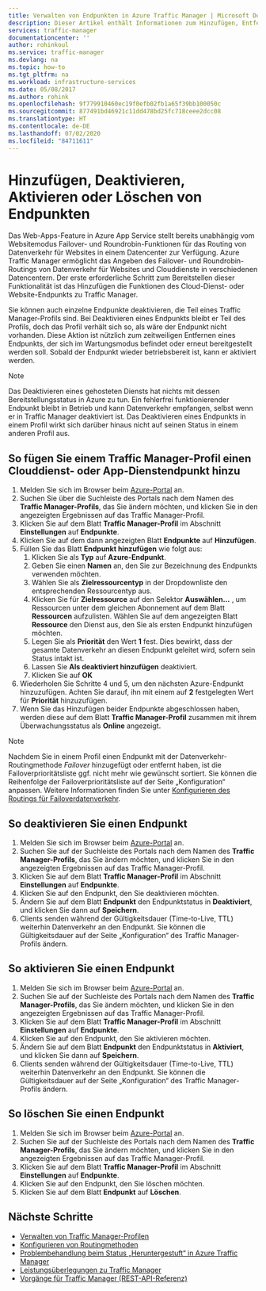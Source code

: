 ```yaml
---
title: Verwalten von Endpunkten in Azure Traffic Manager | Microsoft Docs
description: Dieser Artikel enthält Informationen zum Hinzufügen, Entfernen, Aktivieren und Deaktivieren von Endpunkten in Azure Traffic Manager.
services: traffic-manager
documentationcenter: ''
author: rohinkoul
ms.service: traffic-manager
ms.devlang: na
ms.topic: how-to
ms.tgt_pltfrm: na
ms.workload: infrastructure-services
ms.date: 05/08/2017
ms.author: rohink
ms.openlocfilehash: 9f779910460ec19f0efb02fb1a65f39bb100050c
ms.sourcegitcommit: 877491bd46921c11dd478bd25fc718ceee2dcc08
ms.translationtype: HT
ms.contentlocale: de-DE
ms.lasthandoff: 07/02/2020
ms.locfileid: "84711611"
---
```

# <a name="add-disable-enable-or-delete-endpoints"></a>Hinzufügen, Deaktivieren, Aktivieren oder Löschen von Endpunkten

Das Web-Apps-Feature in Azure App Service stellt bereits unabhängig vom Websitemodus Failover- und Roundrobin-Funktionen für das Routing von Datenverkehr für Websites in einem Datencenter zur Verfügung. Azure Traffic Manager ermöglicht das Angeben des Failover- und Roundrobin-Routings von Datenverkehr für Websites und Clouddienste in verschiedenen Datencentern. Der erste erforderliche Schritt zum Bereitstellen dieser Funktionalität ist das Hinzufügen die Funktionen des Cloud-Dienst- oder Website-Endpunkts zu Traffic Manager.

Sie können auch einzelne Endpunkte deaktivieren, die Teil eines Traffic Manager-Profils sind. Bei Deaktivieren eines Endpunkts bleibt er Teil des Profils, doch das Profil verhält sich so, als wäre der Endpunkt nicht vorhanden. Diese Aktion ist nützlich zum zeitweiligen Entfernen eines Endpunkts, der sich im Wartungsmodus befindet oder erneut bereitgestellt werden soll. Sobald der Endpunkt wieder betriebsbereit ist, kann er aktiviert werden.

> [!NOTE]
> Das Deaktivieren eines gehosteten Diensts hat nichts mit dessen Bereitstellungsstatus in Azure zu tun. Ein fehlerfrei funktionierender Endpunkt bleibt in Betrieb und kann Datenverkehr empfangen, selbst wenn er in Traffic Manager deaktiviert ist. Das Deaktivieren eines Endpunkts in einem Profil wirkt sich darüber hinaus nicht auf seinen Status in einem anderen Profil aus.

## <a name="to-add-a-cloud-service-or-an-app-service-endpoint-to-a-traffic-manager-profile"></a>So fügen Sie einem Traffic Manager-Profil einen Clouddienst- oder App-Dienstendpunkt hinzu

1. Melden Sie sich im Browser beim [Azure-Portal](https://portal.azure.com) an.
2. Suchen Sie über die Suchleiste des Portals nach dem Namen des **Traffic Manager-Profils**, das Sie ändern möchten, und klicken Sie in den angezeigten Ergebnissen auf das Traffic Manager-Profil.
3. Klicken Sie auf dem Blatt **Traffic Manager-Profil** im Abschnitt **Einstellungen** auf **Endpunkte**.
4. Klicken Sie auf dem dann angezeigten Blatt **Endpunkte** auf **Hinzufügen**.
5. Füllen Sie das Blatt **Endpunkt hinzufügen** wie folgt aus:
    1. Klicken Sie als **Typ** auf **Azure-Endpunkt**.
    2. Geben Sie einen **Namen** an, den Sie zur Bezeichnung des Endpunkts verwenden möchten.
    3. Wählen Sie als **Zielressourcentyp** in der Dropdownliste den entsprechenden Ressourcentyp aus.
    4. Klicken Sie für **Zielressource** auf den Selektor **Auswählen...** , um Ressourcen unter dem gleichen Abonnement auf dem Blatt **Ressourcen** aufzulisten. Wählen Sie auf dem angezeigten Blatt **Ressource** den Dienst aus, den Sie als ersten Endpunkt hinzufügen möchten.
    5. Legen Sie als **Priorität** den Wert **1** fest. Dies bewirkt, dass der gesamte Datenverkehr an diesen Endpunkt geleitet wird, sofern sein Status intakt ist.
    6. Lassen Sie **Als deaktiviert hinzufügen** deaktiviert.
    7. Klicken Sie auf **OK**
6.  Wiederholen Sie Schritte 4 und 5, um den nächsten Azure-Endpunkt hinzuzufügen. Achten Sie darauf, ihn mit einem auf **2** festgelegten Wert für **Priorität** hinzuzufügen.
7.  Wenn Sie das Hinzufügen beider Endpunkte abgeschlossen haben, werden diese auf dem Blatt **Traffic Manager-Profil** zusammen mit ihrem Überwachungsstatus als **Online** angezeigt.

> [!NOTE]
> Nachdem Sie in einem Profil einen Endpunkt mit der Datenverkehr-Routingmethode *Failover* hinzugefügt oder entfernt haben, ist die Failoverprioritätsliste ggf. nicht mehr wie gewünscht sortiert. Sie können die Reihenfolge der Failoverprioritätsliste auf der Seite „Konfiguration“ anpassen. Weitere Informationen finden Sie unter [Konfigurieren des Routings für Failoverdatenverkehr](traffic-manager-configure-failover-routing-method.md).

## <a name="to-disable-an-endpoint"></a>So deaktivieren Sie einen Endpunkt

1. Melden Sie sich im Browser beim [Azure-Portal](https://portal.azure.com) an.
2. Suchen Sie auf der Suchleiste des Portals nach dem Namen des **Traffic Manager-Profils**, das Sie ändern möchten, und klicken Sie in den angezeigten Ergebnissen auf das Traffic Manager-Profil.
3. Klicken Sie auf dem Blatt **Traffic Manager-Profil** im Abschnitt **Einstellungen** auf **Endpunkte**. 
4. Klicken Sie auf den Endpunkt, den Sie deaktivieren möchten.
5. Ändern Sie auf dem Blatt **Endpunkt** den Endpunktstatus in **Deaktiviert**, und klicken Sie dann auf **Speichern**.
6. Clients senden während der Gültigkeitsdauer (Time-to-Live, TTL) weiterhin Datenverkehr an den Endpunkt. Sie können die Gültigkeitsdauer auf der Seite „Konfiguration“ des Traffic Manager-Profils ändern.

## <a name="to-enable-an-endpoint"></a>So aktivieren Sie einen Endpunkt

1. Melden Sie sich im Browser beim [Azure-Portal](https://portal.azure.com) an.
2. Suchen Sie auf der Suchleiste des Portals nach dem Namen des **Traffic Manager-Profils**, das Sie ändern möchten, und klicken Sie in den angezeigten Ergebnissen auf das Traffic Manager-Profil.
3. Klicken Sie auf dem Blatt **Traffic Manager-Profil** im Abschnitt **Einstellungen** auf **Endpunkte**. 
4. Klicken Sie auf den Endpunkt, den Sie aktivieren möchten.
5. Ändern Sie auf dem Blatt **Endpunkt** den Endpunktstatus in **Aktiviert**, und klicken Sie dann auf **Speichern**.
6. Clients senden während der Gültigkeitsdauer (Time-to-Live, TTL) weiterhin Datenverkehr an den Endpunkt. Sie können die Gültigkeitsdauer auf der Seite „Konfiguration“ des Traffic Manager-Profils ändern.

## <a name="to-delete-an-endpoint"></a>So löschen Sie einen Endpunkt

1. Melden Sie sich im Browser beim [Azure-Portal](https://portal.azure.com) an.
2. Suchen Sie auf der Suchleiste des Portals nach dem Namen des **Traffic Manager-Profils**, das Sie ändern möchten, und klicken Sie in den angezeigten Ergebnissen auf das Traffic Manager-Profil.
3. Klicken Sie auf dem Blatt **Traffic Manager-Profil** im Abschnitt **Einstellungen** auf **Endpunkte**. 
4. Klicken Sie auf den Endpunkt, den Sie löschen möchten.
5. Klicken Sie auf dem Blatt **Endpunkt** auf **Löschen**.


## <a name="next-steps"></a>Nächste Schritte

* [Verwalten von Traffic Manager-Profilen](traffic-manager-manage-profiles.md)
* [Konfigurieren von Routingmethoden](traffic-manager-configure-routing-method.md)
* [Problembehandlung beim Status „Heruntergestuft“ in Azure Traffic Manager](traffic-manager-troubleshooting-degraded.md)
* [Leistungsüberlegungen zu Traffic Manager](traffic-manager-performance-considerations.md)
* [Vorgänge für Traffic Manager (REST-API-Referenz)](https://go.microsoft.com/fwlink/p/?LinkID=313584)

